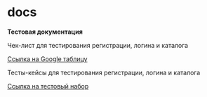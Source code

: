 # docs
**Тестовая документация**

Чек-лист для тестирования регистрации, логина и каталога

[Ссылка на Google таблицу](https://docs.google.com/spreadsheets/d/1JSr7-QDefEhA3EuwYRQ9RDDXSCT-j5sF8ssgT62qvXI/edit?usp=sharing)

Тесты-кейсы для тестирования регистрации, логина и каталога

[Ссылка на тестовый набор](https://app.qase.io/project/G10?previewMode=side&suite=32) 
